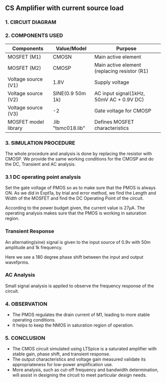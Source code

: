 ## CS Amplifier with current source load
### 1. CIRCUIT DIAGRAM

 ### 2. COMPONENTS USED
 | Components | Value/Model | Purpose |
 |------------|-------------|---------|
 |MOSFET (M1) | CMOSN | Main active element |
 | MOSFET (M2) | CMOSP | Main active element (replacing resistor (R1) |
 | Voltage source (V1) | 1.8V | Supply voltage |
 | Voltage source (V2) | SINE(0.9 50m 1k) | AC input signal(1kHz, 50mV AC + 0.9V DC) |
 | Voltage source (V3) | -2 | Gate voltage for CMOSP |
 | MOSFET model library | .lib "tsmc018.lib"| Defines MOSFET characteristics |   

 ### 3. SIMULATION PROCEDURE
 The whole procedure and analysis is done by replacing the resistor with CMOSP.
  We provide the same working conditions for the CMOSP and do the DC, Transient and AC analysis.
 ### 3.1 DC operating point analysis
Set the gate voltage of PMOS so as to make sure that the PMOS is always ON. As we did in Expt1a, by trial and error method, we find the Length and Width of the MOSFET and find  the DC Operating Point of the circuit.

According to the power budget given, the current value is 27µA. The operating analysis makes sure that the PMOS is working in saturation region.

 ###  Transient Response
An alternating(sine) signal is given to the input source of 0.9v with 50m amplitude and 1k frequency.



Here we see a 180 degree phase shift between the input and output wavefprms.

### AC Analysis
Small signal analysis is appiled to observe the frequency response of the circuit.


### 4. OBSERVATION
- The PMOS regulates the drain current of M1, leading to more stable operating conditions.
- It helps to keep the NMOS in saturation region of operation.

### 5. CONCLUSION
- The CMOS circuit simulated using LTSpice is a saturated amplifier with stable gain, phase shift, and transient response.
- The output characteristics and voltage gain measured validate its appropriateness for low-power amplification use.
- More analysis, such as cut-off frequency and bandwidth determination, will assist in designing the circuit to meet particular design needs.
